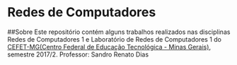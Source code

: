 # Redes de Computadores 

##Sobre
Este repositório contém alguns trabalhos realizados nas disciplinas Redes de Computadores 1 e Laboratório de Redes de Computadores 1 do [CEFET-MG(Centro Federal de Educação Tecnológica - Minas Gerais)](http://www.cefetg.br), semestre 2017/2.
Professor: Sandro Renato Dias


